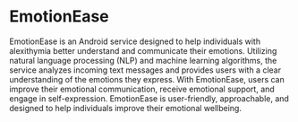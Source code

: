 # EmotionEase
EmotionEase is an Android service designed to help individuals with alexithymia better understand and communicate their emotions. Utilizing natural language processing (NLP) and machine learning algorithms, the service analyzes incoming text messages and provides users with a clear understanding of the emotions they express. With EmotionEase, users can improve their emotional communication, receive emotional support, and engage in self-expression. EmotionEase is user-friendly, approachable, and designed to help individuals improve their emotional wellbeing. 
